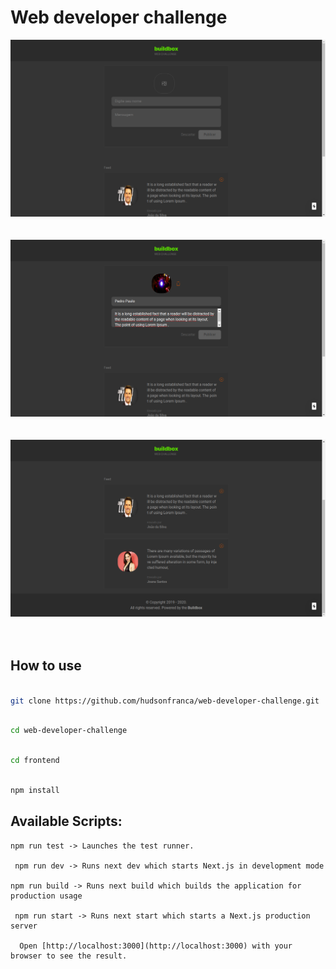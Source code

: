 # Web developer challenge 


  <p>
    <img src="images/1.png" >
    <br>
    <br>
    <br>
    <img src="images/2.png" >
    <br>
    <br>
    <br>
    <img src="images/3.png" >
    <br>
    <br>
    <br>
  </p>

  ## How to use

```bash

git clone https://github.com/hudsonfranca/web-developer-challenge.git

```

```bash

cd web-developer-challenge

```

```bash

cd frontend

```

```bash

npm install

```

  ## Available Scripts:

    npm run test -> Launches the test runner.

     npm run dev -> Runs next dev which starts Next.js in development mode

    npm run build -> Runs next build which builds the application for production usage

     npm run start -> Runs next start which starts a Next.js production server

      Open [http://localhost:3000](http://localhost:3000) with your browser to see the result.


